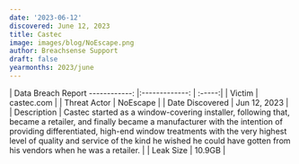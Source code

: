 ```yaml
---
date: '2023-06-12'
discovered: June 12, 2023
title: Castec
image: images/blog/NoEscape.png
author: Breachsense Support
draft: false
yearmonths: 2023/june
---
```



| Data Breach Report
------------:     |:-------------:    | :-----:|
| Victim      | castec.com      | 
| Threat Actor      | NoEscape      | 
| Date Discovered      | Jun 12, 2023      | 
| Description      | Castec started as a window-covering installer, following that, became a retailer, and finally became a manufacturer with the intention of providing differentiated, high-end window treatments with the very highest level of quality and service of the kind he wished he could have gotten from his vendors when he was a retailer.      | 
| Leak Size      | 10.9GB      | 

